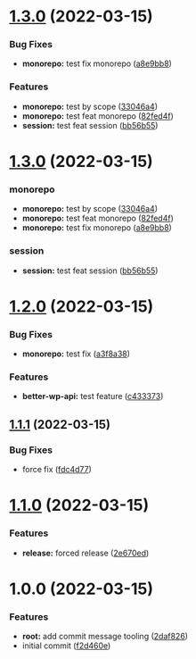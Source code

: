# [1.3.0](https://github.com/sniccowp/sniccowp/compare/v1.2.0...v1.3.0) (2022-03-15)


### Bug Fixes

* **monorepo:** test fix monorepo ([a8e9bb8](https://github.com/sniccowp/sniccowp/commit/a8e9bb81366e2e5ca405f5979d8cf2b94455799d))


### Features

* **monorepo:** test by scope ([33046a4](https://github.com/sniccowp/sniccowp/commit/33046a4bf33b8854a4311c18f86a8372ba95db71))
* **monorepo:** test feat monorepo ([82fed4f](https://github.com/sniccowp/sniccowp/commit/82fed4f431cf485fd89d26536308b9c66e1958bc))
* **session:** test feat session ([bb56b55](https://github.com/sniccowp/sniccowp/commit/bb56b5505cdace22fbb917254ca762d0ce62de6a))

# [1.3.0](https://github.com/sniccowp/sniccowp/compare/v1.2.0...v1.3.0) (2022-03-15)


### monorepo

* **monorepo:** test by scope ([33046a4](https://github.com/sniccowp/sniccowp/commit/33046a4bf33b8854a4311c18f86a8372ba95db71))
* **monorepo:** test feat monorepo ([82fed4f](https://github.com/sniccowp/sniccowp/commit/82fed4f431cf485fd89d26536308b9c66e1958bc))
* **monorepo:** test fix monorepo ([a8e9bb8](https://github.com/sniccowp/sniccowp/commit/a8e9bb81366e2e5ca405f5979d8cf2b94455799d))


### session

* **session:** test feat session ([bb56b55](https://github.com/sniccowp/sniccowp/commit/bb56b5505cdace22fbb917254ca762d0ce62de6a))

# [1.2.0](https://github.com/sniccowp/sniccowp/compare/v1.1.1...v1.2.0) (2022-03-15)


### Bug Fixes

* **monorepo:** test fix ([a3f8a38](https://github.com/sniccowp/sniccowp/commit/a3f8a387cf686c39c49a090f8e79460ba8d67566))


### Features

* **better-wp-api:** test feature ([c433373](https://github.com/sniccowp/sniccowp/commit/c433373e55a062062f97d5c6bca09166cc9ab842))

## [1.1.1](https://github.com/sniccowp/sniccowp/compare/v1.1.0...v1.1.1) (2022-03-15)


### Bug Fixes

* force fix ([fdc4d77](https://github.com/sniccowp/sniccowp/commit/fdc4d770b56c05ea68484c9afc3b53a2f6c8095b))

# [1.1.0](https://github.com/sniccowp/sniccowp/compare/v1.0.0...v1.1.0) (2022-03-15)


### Features

* **release:** forced release ([2e670ed](https://github.com/sniccowp/sniccowp/commit/2e670ed068406efbe341f1d3d50e4eb15b18420d))

# 1.0.0 (2022-03-15)


### Features

* **root:** add commit message tooling ([2daf826](https://github.com/sniccowp/sniccowp/commit/2daf826152ec7a508d7ed5f834f927d9bdc20622))
* initial commit ([f2d460e](https://github.com/sniccowp/sniccowp/commit/f2d460ec84ab4027f499a65e4479becf6ed02e63))
